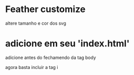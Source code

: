 # Feather customize
altere tamanho e cor dos svg

# adicione em seu 'index.html'
<script src="./js/feather.js"></script>

adicione antes do fechamendo da tag body
<script> new Feather() </script>

agora basta incluir a tag i
<i feather-src="activity" color="blue" width="25" height="25"></i>
